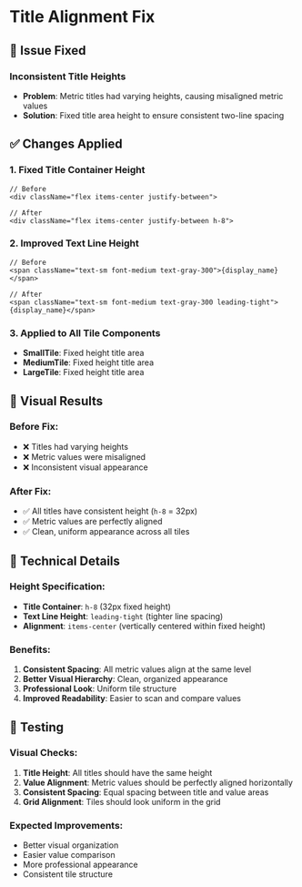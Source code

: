 # Title Alignment Fix

## 🐛 **Issue Fixed**

### **Inconsistent Title Heights**
- **Problem**: Metric titles had varying heights, causing misaligned metric values
- **Solution**: Fixed title area height to ensure consistent two-line spacing

## ✅ **Changes Applied**

### **1. Fixed Title Container Height**
```tsx
// Before
<div className="flex items-center justify-between">

// After  
<div className="flex items-center justify-between h-8">
```

### **2. Improved Text Line Height**
```tsx
// Before
<span className="text-sm font-medium text-gray-300">{display_name}</span>

// After
<span className="text-sm font-medium text-gray-300 leading-tight">{display_name}</span>
```

### **3. Applied to All Tile Components**
- **SmallTile**: Fixed height title area
- **MediumTile**: Fixed height title area
- **LargeTile**: Fixed height title area

## 🎯 **Visual Results**

### **Before Fix:**
- ❌ Titles had varying heights
- ❌ Metric values were misaligned
- ❌ Inconsistent visual appearance

### **After Fix:**
- ✅ All titles have consistent height (`h-8` = 32px)
- ✅ Metric values are perfectly aligned
- ✅ Clean, uniform appearance across all tiles

## 📐 **Technical Details**

### **Height Specification:**
- **Title Container**: `h-8` (32px fixed height)
- **Text Line Height**: `leading-tight` (tighter line spacing)
- **Alignment**: `items-center` (vertically centered within fixed height)

### **Benefits:**
1. **Consistent Spacing**: All metric values align at the same level
2. **Better Visual Hierarchy**: Clean, organized appearance
3. **Professional Look**: Uniform tile structure
4. **Improved Readability**: Easier to scan and compare values

## 🧪 **Testing**

### **Visual Checks:**
1. **Title Height**: All titles should have the same height
2. **Value Alignment**: Metric values should be perfectly aligned horizontally
3. **Consistent Spacing**: Equal spacing between title and value areas
4. **Grid Alignment**: Tiles should look uniform in the grid

### **Expected Improvements:**
- Better visual organization
- Easier value comparison
- More professional appearance
- Consistent tile structure
